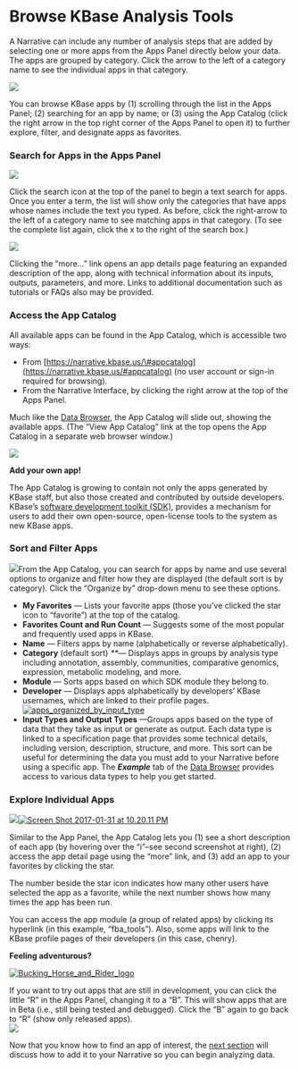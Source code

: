 # Browse KBase Analysis Tools

A Narrative can include any number of analysis steps that are added by selecting one or more apps from the Apps Panel directly below your data. The apps are grouped by category. Click the arrow to the left of a category name to see the individual apps in that category.

[![](https://kbase.us/wp-content/uploads/2015/03/App-Panel-Open.png)](https://kbase.us/wp-content/uploads/2015/03/App-Panel-Open.png)

You can browse KBase apps by \(1\) scrolling through the list in the Apps Panel; \(2\) searching for an app by name; or \(3\) using the App Catalog \(click the right arrow in the top right corner of the Apps Panel to open it\) to further explore, filter, and designate apps as favorites.

### **Search for Apps in the Apps Panel**

[![](https://kbase.us/wp-content/uploads/2014/12/Screen-Shot-2017-11-28-at-3.03.38-PM.png)](https://kbase.us/wp-content/uploads/2014/12/Screen-Shot-2017-11-28-at-3.03.38-PM.png)

Click the search icon at the top of the panel to begin a text search for apps. Once you enter a term, the list will show only the categories that have apps whose names include the text you typed. As before, click the right-arrow to the left of a category name to see matching apps in that category. \(To see the complete list again, click the x to the right of the search box.\)

[![](https://kbase.us/wp-content/uploads/2014/12/Screen-Shot-2017-11-28-at-3.05.09-PM.png)](https://kbase.us/wp-content/uploads/2014/12/Screen-Shot-2017-11-28-at-3.05.09-PM.png)

Clicking the “more…” link opens an app details page featuring an expanded description of the app, along with technical information about its inputs, outputs, parameters, and more. Links to additional documentation such as tutorials or FAQs also may be provided.

### **Access the App Catalog**

All available apps can be found in the App Catalog, which is accessible two ways:

* From [https://narrative.kbase.us/\#appcatalog](https://narrative.kbase.us/#appcatalog) \(no user account or sign-in required for browsing\).
* From the Narrative Interface, by clicking the right arrow at the top of the Apps Panel.

Much like the [Data Browser](https://kbase.us/narrative-guide/add-data-to-your-narrative/), the App Catalog will slide out, showing the available apps. \(The “View App Catalog” link at the top opens the App Catalog in a separate web browser window.\)

[![](https://kbase.us/wp-content/uploads/2014/12/Screen-Shot-2017-01-31-at-10.08.43-PM.png)](https://kbase.us/wp-content/uploads/2014/12/Screen-Shot-2017-01-31-at-10.08.43-PM.png)

**Add your own app!**

The App Catalog is growing to contain not only the apps generated by KBase staff, but also those created and contributed by outside developers. KBase’s [software development toolkit \(SDK\)](https://kbase.us/developer/), provides a mechanism for users to add their own open-source, open-license tools to the system as new KBase apps.

### **Sort and Filter Apps**

[![](https://kbase.us/wp-content/uploads/2014/12/Screen-Shot-2017-01-31-at-10.11.24-PM.png)](https://kbase.us/wp-content/uploads/2014/12/Screen-Shot-2017-01-31-at-10.11.24-PM.png)From the App Catalog, you can search for apps by name and use several options to organize and filter how they are displayed \(the default sort is by category\). Click the “Organize by” drop-down menu to see these options.

* **My Favorites** — Lists your favorite apps \(those you’ve clicked the star icon to “favorite”\) at the top of the catalog.
* **Favorites Count and Run Count** — Suggests some of the most popular and frequently used apps in KBase.
* **Name** — Filters apps by name \(alphabetically or reverse alphabetically\).
* **Category** \(default sort\) _\*\*_— Displays apps in groups by analysis type including annotation, assembly, communities, comparative genomics, expression, metabolic modeling, and more.
* **Module** — Sorts apps based on which SDK module they belong to.
* **Developer** — Displays apps alphabetically by developers’ KBase usernames, which are linked to their profile pages.[![apps\_organized\_by\_input\_type](https://kbase.us/wp-content/uploads/2014/12/apps_organized_by_input_type-300x230.png)](https://kbase.us/wp-content/uploads/2014/12/apps_organized_by_input_type.png)
* **Input Types and Output Types** —Groups apps based on the type of data that they take as input or generate as output. Each data type is linked to a specification page that provides some technical details, including version, description, structure, and more. This sort can be useful for determining the data you must add to your Narrative before using a specific app. The _**Example**_ tab of the [Data Browser](https://kbase.us/narrative-guide/add-data-to-your-narrative/) provides access to various data types to help you get started.

### **Explore Individual Apps**

[![](https://kbase.us/wp-content/uploads/2014/12/Screen-Shot-2017-01-31-at-10.20.03-PM.png)](https://kbase.us/wp-content/uploads/2014/12/Screen-Shot-2017-01-31-at-10.20.03-PM.png)[![Screen Shot 2017-01-31 at 10.20.11 PM](https://kbase.us/wp-content/uploads/2014/12/Screen-Shot-2017-01-31-at-10.20.11-PM.png)](https://kbase.us/wp-content/uploads/2014/12/Screen-Shot-2017-01-31-at-10.20.11-PM.png)

Similar to the App Panel, the App Catalog lets you \(1\) see a short description of each app \(by hovering over the “i”–see second screenshot at right\), \(2\) access the app detail page using the “more” link, and \(3\) add an app to your favorites by clicking the star.

The number beside the star icon indicates how many other users have selected the app as a favorite, while the next number shows how many times the app has been run.

You can access the app module \(a group of related apps\) by clicking its hyperlink \(in this example, “fba\_tools”\). Also, some apps will link to the KBase profile pages of their developers \(in this case, chenry\).

**Feeling adventurous?**

[![Bucking\_Horse\_and\_Rider\_logo](https://kbase.us/wp-content/uploads/2014/12/Bucking_Horse_and_Rider_logo.png)](https://kbase.us/wp-content/uploads/2014/12/Bucking_Horse_and_Rider_logo.png)

If you want to try out apps that are still in development, you can click the little “R” in the Apps Panel, changing it to a “B”. This will show apps that are in Beta \(i.e., still being tested and debugged\). Click the “B” again to go back to “R” \(show only released apps\).  
[![](https://kbase.us/wp-content/uploads/2014/12/Screen-Shot-2017-10-19-at-11.43.02-AM.png)](https://kbase.us/wp-content/uploads/2014/12/Screen-Shot-2017-10-19-at-11.43.02-AM.png)

Now that you know how to find an app of interest, the [next section](https://kbase.us/narrative-guide/run-apps-and-methods-to-analyze-your-data/) will discuss how to add it to your Narrative so you can begin analyzing data.